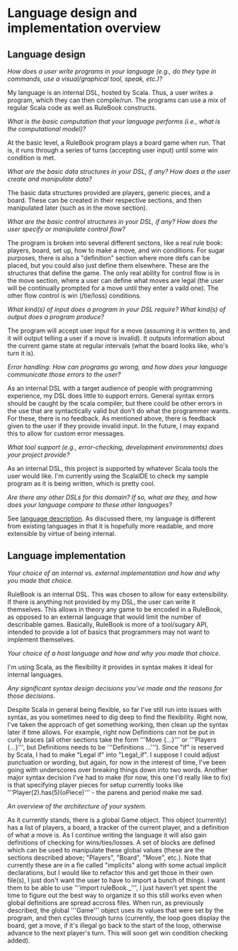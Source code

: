 # Language design and implementation overview

## Language design
_How does a user write programs in your language (e.g., do they type in commands, use a visual/graphical tool, speak, etc.)?_

My language is an internal DSL, hosted by Scala. Thus, a user writes a program, which they can then compile/run. The programs can use a mix of regular Scala code as well as RuleBook constructs.

_What is the basic computation that your language performs (i.e., what is the computational model)?_

At the basic level, a RuleBook program plays a board game when run. That is, it runs through a series of turns (accepting user input) until some win condition is met.

_What are the basic data structures in your DSL, if any? How does a the user create and manipulate data?_

The basic data structures provided are players, generic pieces, and a board. These can be created in their respective sections, and then manipulated later (such as in the move section).

_What are the basic control structures in your DSL, if any? How does the user specify or manipulate control flow?_

The program is broken into several different sectons, like a real rule book: players, board, set up, how to make a move, and win conditions. For sugar purposes, there is also a "definition" section where more defs can be placed, but you could also just define them elsewhere. These are the structures that define the game. The only real ability for control flow is in the move section, where a user can define what moves are legal (the user will be continually prompted for a move until they enter a vaild one). The other flow control is win (/tie/loss) conditions.

_What kind(s) of input does a program in your DSL require? What kind(s) of output does a program produce?_

The program will accept user input for a move (assuming it is written to, and it will output telling a user if a move is invalid). It outputs information about the current game state at regular intervals (what the board looks like, who's turn it is).

_Error handling: How can programs go wrong, and how does your language communicate those errors to the user?_

As an internal DSL with a target audience of people with programming experience, my DSL does little to support errors. General syntax errors should be caught by the scala compiler, but there could be other errors in the use that are syntactically valid but don't do what the programmer wants. For these, there is no feedback. As mentioned above, there is feedback given to the user if they provide invalid input. In the future, I may expand this to allow for custom error messages.

_What tool support (e.g., error-checking, development environments) does your project provide?_

As an internal DSL, this project is supported by whatever Scala tools the user would like. I'm currently using the ScalaIDE to check my sample program as it is being written, which is pretty cool.

_Are there any other DSLs for this domain? If so, what are they, and how does your language compare to these other languages?_

See [language description](description.md#existing-languages). As discussed there, my language is different from existing languages in that it is hopefully more readable, and more extensible by virtue of being internal.

## Language implementation
_Your choice of an internal vs. external implementation and how and why you made that choice._

RuleBook is an internal DSL. This was chosen to allow for easy extensibility. If there is anything not provided by my DSL, the user can write it themselves. This allows in theory any game to be encoded in a RuleBook, as opposed to an external language that would limit the number of describable games. Basically, RuleBook is more of a tool/sugary API, intended to provide a lot of basics that programmers may not want to implement themselves.

_Your choice of a host language and how and why you made that choice._

I'm using Scala, as the flexibility it provides in syntax makes it ideal for internal languages.

_Any significant syntax design decisions you've made and the reasons for those decisions._

Despite Scala in general being flexible, so far I've still run into issues with syntax, as you sometimes need to dig deep to find the flexibility. Right now, I've taken the approach of get something working, then clean up the syntax later if time allows. For example, right now Definitions can not be put in curly braces (all other sections take the form '''Move {...}''' or '''Players {...}''', but Definitions needs to be '''Definitions ...'''). Since "if" is reserved by Scala, I had to make "Legal if" into "Legal_if". I suppose I could adjust punctuation or wording, but again, for now in the interest of time, I've been going with underscores over breaking things down into two words. Another major syntax decision I've had to make (for now, this one I'd really like to fix) is that specifying player pieces for setup currently looks like '''Player(2).has(5)(oPiece)''' - the parens and period make me sad.

_An overview of the architecture of your system._

As it currently stands, there is a global Game object. This object (currently) has a list of players, a board, a tracker of the current player, and a definition of what a move is. As I continue writing the language it will also gain definitions of checking for wins/ties/losses. A set of blocks are defined which can be used to manipulate these global values (these are the sections described above; "Players", "Board", "Move", etc.). Note that currently these are in a fie called "implicits" along with some actual implicit declarations, but I would like to refactor this and get those in their own file(s), I just don't want the user to have to import a bunch of things. I want them to be able to use '''import ruleBook._''', I just haven't yet spent the time to figure out the best way to organize it so this still works even when global definitions are spread accross files. When run, as previously described, the global '''Game''' object uses its values that were set by the program, and then cycles through turns (currently, the loop goes display the board, get a move, if it's illegal go back to the start of the loop, otherwise advance to the next player's turn. This will soon get win condition checking added).
